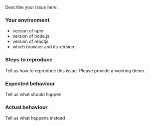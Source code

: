 Describe your issue here.

### Your environment
* version of npm
* version of node.js
* version of reactjs
* which browser and its version

### Steps to reproduce
Tell us how to reproduce this issue. Please provide a working demo.

### Expected behaviour
Tell us what should happen

### Actual behaviour
Tell us what happens instead
